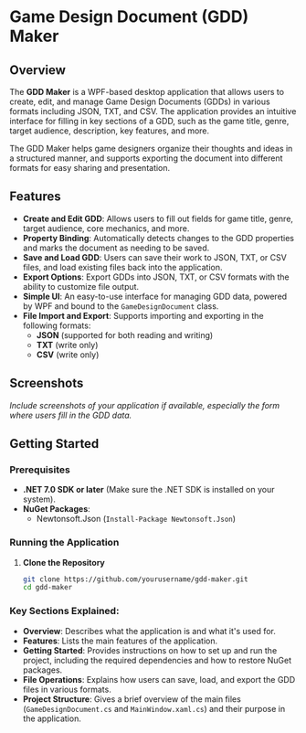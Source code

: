 # Game Design Document (GDD) Maker

## Overview
The **GDD Maker** is a WPF-based desktop application that allows users to create, edit, and manage Game Design Documents (GDDs) in various formats including JSON, TXT, and CSV. The application provides an intuitive interface for filling in key sections of a GDD, such as the game title, genre, target audience, description, key features, and more. 

The GDD Maker helps game designers organize their thoughts and ideas in a structured manner, and supports exporting the document into different formats for easy sharing and presentation.

## Features
- **Create and Edit GDD**: Allows users to fill out fields for game title, genre, target audience, core mechanics, and more.
- **Property Binding**: Automatically detects changes to the GDD properties and marks the document as needing to be saved.
- **Save and Load GDD**: Users can save their work to JSON, TXT, or CSV files, and load existing files back into the application.
- **Export Options**: Export GDDs into JSON, TXT, or CSV formats with the ability to customize file output.
- **Simple UI**: An easy-to-use interface for managing GDD data, powered by WPF and bound to the `GameDesignDocument` class.
- **File Import and Export**: Supports importing and exporting in the following formats:
  - **JSON** (supported for both reading and writing)
  - **TXT** (write only)
  - **CSV** (write only)

## Screenshots
*Include screenshots of your application if available, especially the form where users fill in the GDD data.*

## Getting Started

### Prerequisites
- **.NET 7.0 SDK or later** (Make sure the .NET SDK is installed on your system).
- **NuGet Packages**:
  - Newtonsoft.Json (`Install-Package Newtonsoft.Json`)

### Running the Application

1. **Clone the Repository**
   ```bash
   git clone https://github.com/yourusername/gdd-maker.git
   cd gdd-maker
   ```

### Key Sections Explained:
- **Overview**: Describes what the application is and what it's used for.
- **Features**: Lists the main features of the application.
- **Getting Started**: Provides instructions on how to set up and run the project, including the required dependencies and how to restore NuGet packages.
- **File Operations**: Explains how users can save, load, and export the GDD files in various formats.
- **Project Structure**: Gives a brief overview of the main files (`GameDesignDocument.cs` and `MainWindow.xaml.cs`) and their purpose in the application.
